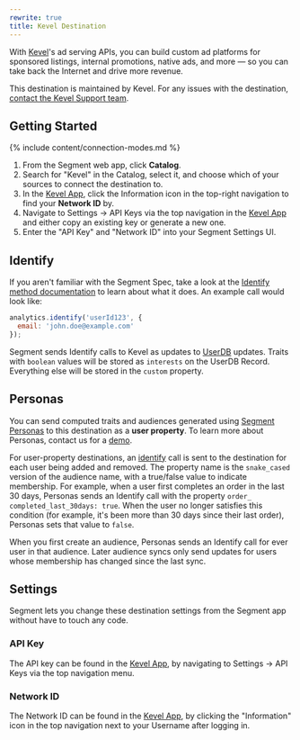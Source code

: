 ```yaml
---
rewrite: true
title: Kevel Destination
---
```


With [Kevel](https://kevel.co)'s ad serving APIs, you can build custom ad platforms for sponsored listings, internal promotions, native ads, and more — so you can take back the Internet and drive more revenue.

This destination is maintained by Kevel. For any issues with the destination, [contact the Kevel Support team](mailto:support@kevel.co).


## Getting Started

{% include content/connection-modes.md %} 

1. From the Segment web app, click **Catalog**.
2. Search for "Kevel" in the Catalog, select it, and choose which of your sources to connect the destination to.
3. In the [Kevel App](https://app.kevel.co), click the Information icon in the top-right navigation to find your **Network ID** by.
4. Navigate to Settings -> API Keys via the top navigation in the [Kevel App](https://app.kevel.co) and either copy an existing key or generate a new one.
5. Enter the "API Key" and "Network ID" into your Segment Settings UI.


## Identify

If you aren't familiar with the Segment Spec, take a look at the [Identify method documentation](https://segment.com/docs/connections/spec/identify/) to learn about what it does. An example call would look like:

```js
analytics.identify('userId123', {
  email: 'john.doe@example.com'
});
```

Segment sends Identify calls to Kevel as updates to [UserDB](https://dev.kevel.co/docs/userdb-1) updates. Traits with `boolean` values will be stored as `interests` on the UserDB Record. Everything else will be stored in the `custom` property.

## Personas

You can send computed traits and audiences generated using [Segment Personas](https://segment.com/docs/personas) to this destination as a **user property**. To learn more about Personas, contact us for a [demo](https://segment.com/contact/demo).

For user-property destinations, an [identify](https://segment.com/docs/connections/spec/identify/) call is sent to the destination for each user being added and removed. The property name is the `snake_cased` version of the audience name, with a true/false value to indicate membership. For example, when a user first completes an order in the last 30 days, Personas sends an Identify call with the property `order_ completed_last_30days: true`. When the user no longer satisfies this condition (for example, it's been more than 30 days since their last order), Personas sets that value to `false`.

When you first create an audience, Personas sends an Identify call for ever user in that audience. Later audience syncs only send updates for users whose membership has changed since the last sync.

## Settings

Segment lets you change these destination settings from the Segment app without have to touch any code.

### API Key

The API key can be found in the [Kevel App](https://app.kevel.co), by navigating to Settings -> API Keys via the top navigation menu.

### Network ID

The Network ID can be found in the [Kevel App](https://app.kevel.co), by clicking the "Information" icon in the top navigation next to your Username after logging in.
